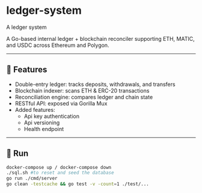 # ledger-system
A ledger system


A Go-based internal ledger + blockchain reconciler supporting ETH, MATIC, and USDC across Ethereum and Polygon.

---

## 🧪 Features

- Double-entry ledger: tracks deposits, withdrawals, and transfers
- Blockchain indexer: scans ETH & ERC-20 transactions
- Reconciliation engine: compares ledger and chain state
- RESTful API: exposed via Gorilla Mux
- Added features:
  - Api key authentication
  - Api versioning
  - Health endpoint

---

## 🚀 Run

```bash
docker-compose up / docker-compose down
./sql.sh #to reset and seed the database
go run ./cmd/server
go clean -testcache && go test -v -count=1 ./test/...
